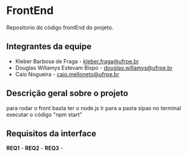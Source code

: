 # FrontEnd
Repositorio do código frontEnd do projeto.

## Integrantes da equipe
* Kleber Barbosa de Fraga - kleber.fraga@ufrpe.br
* Douglas Willamys Estevam Bispo - douglas.willamys@ufrpe.br
* Caio Nogueira - caio.melloneto@ufrpe.br

## Descrição geral sobre o projeto
para rodar o front basta ter o node.js
Ir para a pasta sipas no terminal
executar o código "npm start"

## Requisitos da interface

**REQ1** -
**REQ2** -
**REQ3** -

